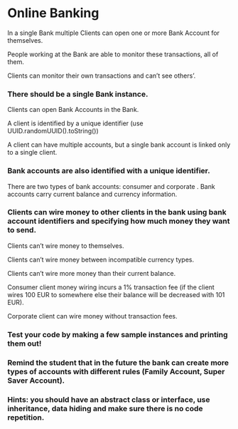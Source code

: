 # Online Banking

In a single Bank multiple Clients can open one or more Bank Account for themselves.

People working at the Bank are able to monitor these transactions, all of them.

Clients can monitor their own transactions and can’t see others’.

### There should be a single Bank instance.

Clients can open Bank Accounts in the Bank.

A client is identified by a unique identifier (use UUID.randomUUID().toString())

A client can have multiple accounts, but a single bank account is linked only to a single client.

### Bank accounts are also identified with a unique identifier.

There are two types of bank accounts: consumer and corporate
.
Bank accounts carry current balance and currency information.

### Clients can wire money to other clients in the bank using bank account identifiers and specifying how much money they want to send.
Clients can’t wire money to themselves.

Clients can’t wire money between incompatible currency types.

Clients can’t wire more money than their current balance.

Consumer client money wiring incurs a 1% transaction fee (if the client wires 100 EUR to somewhere else their balance will be decreased with 101 EUR).

Corporate client can wire money without transaction fees.

### Test your code by making a few sample instances and printing them out!

### Remind the student that in the future the bank can create more types of accounts with different rules (Family Account, Super Saver Account).

### Hints: you should have an abstract class or interface, use inheritance, data hiding and make sure there is no code repetition.

